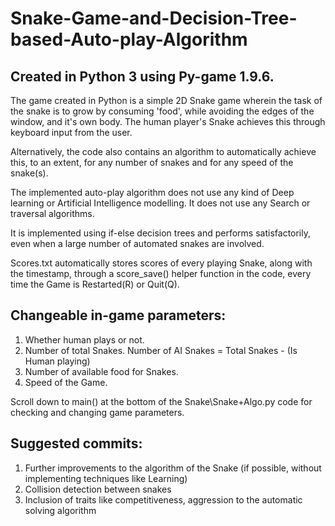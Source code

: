 # Snake-Game-and-Decision-Tree-based-Auto-play-Algorithm

Created in Python 3 using Py-game 1.9.6.
-

The game created in Python is a simple 2D Snake game wherein the task of the snake is to grow by consuming 'food', while avoiding the edges of the window, and it's own body. The human player's Snake achieves this through keyboard input from the user.

Alternatively, the code also contains an algorithm to automatically achieve this, to an extent, for any number of snakes and for any speed of the snake(s).

The implemented auto-play algorithm does not use any kind of Deep learning or Artificial Intelligence modelling.
It does not use any Search or traversal algorithms.

It is implemented using if-else decision trees and performs satisfactorily, even when a large number of automated snakes are involved.


Scores.txt automatically stores scores of every playing Snake, along with the timestamp, through a score_save() helper function in the code, every time the Game is Restarted(R) or Quit(Q).



Changeable in-game parameters:
--
1. Whether human plays or not.
2. Number of total Snakes. 
    Number of AI Snakes = Total Snakes - (Is Human playing)
3. Number of available food for Snakes.
4. Speed of the Game.

Scroll down to main() at the bottom of the Snake\Snake+Algo.py code for checking and changing game parameters.


Suggested commits:
--
1. Further improvements to the algorithm of the Snake (if possible, without implementing techniques like Learning)
2. Collision detection between snakes
3. Inclusion of traits like competitiveness, aggression to the automatic solving algorithm
